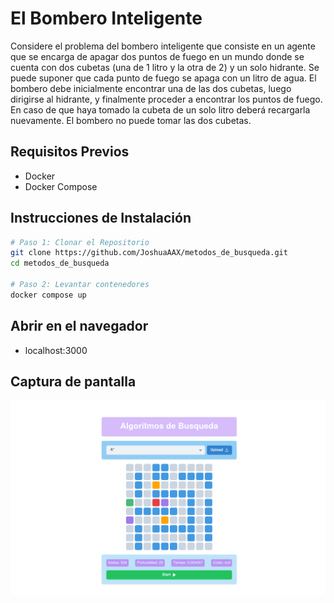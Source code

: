 # El Bombero Inteligente

Considere el problema del bombero inteligente que consiste en un
agente que se encarga de apagar dos puntos de fuego en un mundo donde se cuenta con dos cubetas (una
de 1 litro y la otra de 2) y un solo hidrante. Se puede suponer que cada punto de fuego se apaga con un
litro de agua. El bombero debe inicialmente encontrar una de las dos cubetas, luego dirigirse al hidrante,
y finalmente proceder a encontrar los puntos de fuego. En caso de que haya tomado la cubeta de un solo
litro deberá recargarla nuevamente. El bombero no puede tomar las dos cubetas.


## Requisitos Previos

- Docker
- Docker Compose


## Instrucciones de Instalación

```bash
# Paso 1: Clonar el Repositorio
git clone https://github.com/JoshuaAAX/metodos_de_busqueda.git
cd metodos_de_busqueda

# Paso 2: Levantar contenedores
docker compose up
```

## Abrir en el navegador
- localhost:3000

## Captura de pantalla
![interface de la aplicación](/ejemplo-ia.png)
